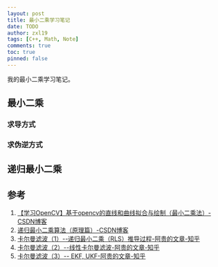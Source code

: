 ```yaml
---
layout: post
title: 最小二乘学习笔记
date: TODO
author: zxl19
tags: [C++, Math, Note]
comments: true
toc: true
pinned: false
---
```


我的最小二乘学习笔记。

<!-- more -->

## 最小二乘

### 求导方式

### 求伪逆方式

## 递归最小二乘

## 参考

1. [【学习OpenCV】基于opencv的直线和曲线拟合与绘制（最小二乘法）-CSDN博客](https://blog.csdn.net/KYJL888/article/details/103073956)
2. [递归最小二乘算法（原理篇）-CSDN博客](https://blog.csdn.net/weixin_40297883/article/details/122644012)
3. [卡尔曼滤波（1）--递归最小二乘（RLS）推导过程-阿贵的文章-知乎](https://zhuanlan.zhihu.com/p/59532437)
4. [卡尔曼滤波（2）--线性卡尔曼滤波-阿贵的文章-知乎](https://zhuanlan.zhihu.com/p/59622824)
5. [卡尔曼滤波（3）-- EKF, UKF-阿贵的文章-知乎](https://zhuanlan.zhihu.com/p/59681380)
